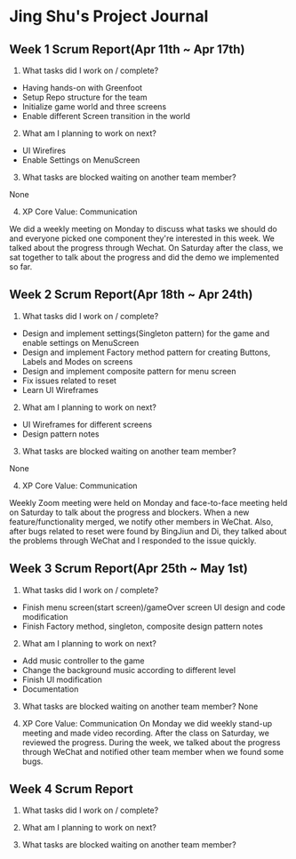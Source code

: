 # Jing Shu's Project Journal

## Week 1 Scrum Report(Apr 11th ~ Apr 17th)
1. What tasks did I work on / complete?
* Having hands-on with Greenfoot
* Setup Repo structure for the team
* Initialize game world and three screens
* Enable different Screen transition in the world

2. What am I planning to work on next?
* UI Wirefires
* Enable Settings on MenuScreen

3. What tasks are blocked waiting on another team member?

None

4. XP Core Value: Communication

We did a weekly meeting on Monday to discuss what tasks we should do and everyone picked one component they're interested in this week. We talked about the progress through Wechat. On Saturday after the class, we sat together to talk about the progress and did the demo we implemented so far.

## Week 2 Scrum Report(Apr 18th ~ Apr 24th)
1. What tasks did I work on / complete?
* Design and implement settings(Singleton pattern) for the game and enable settings on MenuScreen
* Design and implement Factory method pattern for creating Buttons, Labels and Modes on screens
* Design and implement composite pattern for menu screen
* Fix issues related to reset
* Learn UI Wireframes  

2. What am I planning to work on next?
* UI Wireframes for different screens 
* Design pattern notes

3. What tasks are blocked waiting on another team member?

None

4. XP Core Value: Communication

Weekly Zoom meeting were held on Monday and face-to-face meeting held on Saturday to talk about the progress and blockers. When a new feature/functionality merged, we notify other members in WeChat. Also, after bugs related to reset were found by BingJiun and Di, they talked about the problems through WeChat and I responded to the issue quickly.

## Week 3 Scrum Report(Apr 25th ~ May 1st)
1. What tasks did I work on / complete?
* Finish menu screen(start screen)/gameOver screen UI design and code modification 
* Finish Factory method, singleton, composite design pattern notes

2. What am I planning to work on next?
* Add music controller to the game
* Change the background music according to different level
* Finish UI modification
* Documentation

3. What tasks are blocked waiting on another team member?
None

4. XP Core Value: Communication
On Monday we did weekly stand-up meeting and made video recording. After the class on Saturday, we reviewed the progress. During the week, we talked about the progress through WeChat and notified other team member when we found some bugs. 

## Week 4 Scrum Report
1. What tasks did I work on / complete?

2. What am I planning to work on next?

3. What tasks are blocked waiting on another team member?

